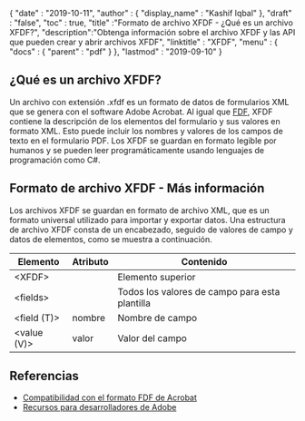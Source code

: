 {
  "date" : "2019-10-11",
  "author" : {
    "display_name" : "Kashif Iqbal"
},
  "draft" : "false",
  "toc" : true,
  "title" :"Formato de archivo XFDF - ¿Qué es un archivo XFDF?",
  "description":"Obtenga información sobre el archivo XFDF y las API que pueden crear y abrir archivos XFDF",
  "linktitle" : "XFDF",
  "menu" : {
    "docs" : {
      "parent" : "pdf"
}
},
  "lastmod" : "2019-09-10"
}

## ¿Qué es un archivo XFDF?

Un archivo con extensión .xfdf es un formato de datos de formularios XML que se genera con el software Adobe Acrobat. Al igual que [FDF](/es/pdf/fdf/), XFDF contiene la descripción de los elementos del formulario y sus valores en formato XML. Esto puede incluir los nombres y valores de los campos de texto en el formulario PDF. Los XFDF se guardan en formato legible por humanos y se pueden leer programáticamente usando lenguajes de programación como C#.

## Formato de archivo XFDF - Más información

Los archivos XFDF se guardan en formato de archivo XML, que es un formato universal utilizado para importar y exportar datos. Una estructura de archivo XFDF consta de un encabezado, seguido de valores de campo y datos de elementos, como se muestra a continuación.

|Elemento|Atributo|Contenido|
---|---|---|
|\<XFDF> ||Elemento superior|
|\<fields> ||Todos los valores de campo para esta plantilla|
|<field (T)> |nombre |Nombre de campo|
|<value (V)> |valor |Valor del campo|

## Referencias

* [Compatibilidad con el formato FDF de Acrobat](https://helpx.adobe.com/coldfusion/developing-applications/working-with-documents-charts-and-reports/assembling-pdf-documents/fdf-format-support-for-acroforms.html)
* [Recursos para desarrolladores de Adobe](https://opensource.adobe.com/dc-acrobat-sdk-docs/)

